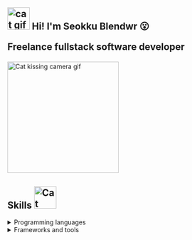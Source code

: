 <h2>
  <img alt="cat gif" src="https://media.giphy.com/media/U4o4W5niIbqCWO6i92/giphy.gif" width="50" />
  Hi! I'm <b>Seokku Blendwr</b> 😮

Freelance fullstack software developer

</h2>

<img alt="Cat kissing camera gif" src="https://media.giphy.com/media/MDJ9IbxxvDUQM/giphy.gif" width="250" />

<br />

 ## Skills <img alt="Cat programming gif" src="https://media.giphy.com/media/yW8gdZiUZPAIjrtY7F/giphy.gif" width="50" />

<details>
<summary>Programming languages</summary>

- Javascript <img alt="Javascript gif" src="https://media.giphy.com/media/ln7z2eWriiQAllfVcn/giphy.gif" width="20">
- Typescript <img alt="Typescript gif" src="https://upload.wikimedia.org/wikipedia/commons/4/4c/Typescript_logo_2020.svg" width="20">
- Dart
- Python <img alt="Python gif" src="https://avatars.githubusercontent.com/u/1609975?s=280&v=4" width="20">
- Python <img alt="Python gif" src="https://media.giphy.com/media/LMt9638dO8dftAjtco/giphy.gif" width="20">
</details>

<details>
<summary>Frameworks and tools</summary>

- ReactJ <img alt="React gif" src="https://media.giphy.com/media/eNAsjO55tPbgaor7ma/giphy.gif" width="20">
- RedwoodJS
- NodeJS
- ExpressJS
- Graphql Yoga
- Flutter
- React Native
- Expo
- Flask
- Flask Restful
- Ariadne Graphql
- Firebase
- MongoDB
- Progressive Web Apps
- ElectronJS
- Vercel
- Heroku
</details>
